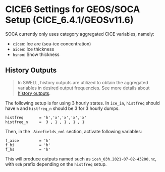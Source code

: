 # CICE6 Settings for GEOS/SOCA Setup (CICE_6.4.1/GEOSv11.6)

SOCA currently only uses category aggregated CICE variables, namely:

- `cicen`: Ice are (sea-ice concentration)
- `aicen`: Ice thickness
- `hsnon`: Snow thickness


## History Outputs

>In SWELL, history outputs are utilized to obtain the aggregated variables in desired output frequencies. See more details about [history outputs](history_outputs.md).

The following setup is for using 3 hourly states. In `ice_in`, `histfreq` should have `h` and `histfreq_n`
should be 3 for 3 hourly dumps.

```nml
histfreq       = 'h','x','x','x','x'
histfreq_n     =  3 , 1 , 1 , 1 , 1
```

Then, in the ` &icefields_nml` section, activate following variables:

```nml
f_aice         = 'h'
f_hi           = 'h'
f_hs           = 'h'
```

This will produce outputs named such as `iceh_03h.2021-07-02-43200.nc`, with `03h` prefix depending on the
`histfreq` setup.